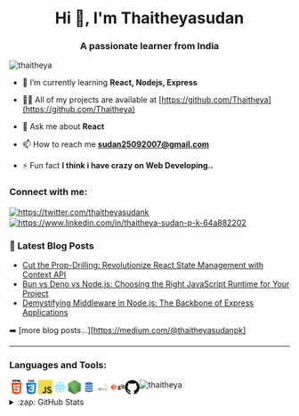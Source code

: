 <h1 align="center">Hi 👋, I'm Thaitheyasudan </h1>
<h3 align="center">A passionate learner from India</h3>

<p align="left"> <img src="https://komarev.com/ghpvc/?username=thaitheya&label=Profile%20views&color=0e75b6&style=flat" alt="thaitheya" /> </p>

- 🌱 I’m currently learning **React, Nodejs, Express**

- 👨‍💻 All of my projects are available at [https://github.com/Thaitheya](https://github.com/Thaitheya)

- 💬 Ask me about **React**

- 📫 How to reach me **sudan25092007@gmail.com**

- ⚡ Fun fact **I think i have crazy on Web Developing..**

<h3 align="left">Connect with me:</h3>
<p align="left">
<a href="https://twitter.com/https://twitter.com/thaitheyasudank" target="blank"><img align="center" src="https://raw.githubusercontent.com/rahuldkjain/github-profile-readme-generator/master/src/images/icons/Social/twitter.svg" alt="https://twitter.com/thaitheyasudank" height="30" width="40" /></a>
<a href="https://linkedin.com/in/https://www.linkedin.com/in/thaitheya-sudan-p-k-64a882202" target="blank"><img align="center" src="https://raw.githubusercontent.com/rahuldkjain/github-profile-readme-generator/master/src/images/icons/Social/linked-in-alt.svg" alt="https://www.linkedin.com/in/thaitheya-sudan-p-k-64a882202" height="50" width="30" /></a>
</p>

### 📕 Latest Blog Posts

<!-- BLOG-POST-LIST:START -->
- [Cut the Prop-Drilling: Revolutionize React State Management with Context API](https://medium.com/@thaitheyasudanpk/cut-the-prop-drilling-revolutionize-react-state-management-with-context-api-fe3deee4623a)
- [Bun vs Deno vs Node.js: Choosing the Right JavaScript Runtime for Your Project](https://medium.com/@thaitheyasudanpk/bun-vs-deno-vs-node-js-choosing-the-right-javascript-runtime-for-your-project-28c47cb67326)
- [Demystifying Middleware in Node.js: The Backbone of Express Applications](https://medium.com/@thaitheyasudanpk/demystifying-middleware-in-node-js-the-backbone-of-express-applications-3091846b69b0)
<!-- BLOG-POST-LIST:END -->

➡️ [more blog posts...][https://medium.com/@thaitheyasudanpk]

---

<h3 align="left">Languages and Tools:</h3>
 <img align="left" alt="HTML5" width="26px" src="https://raw.githubusercontent.com/github/explore/80688e429a7d4ef2fca1e82350fe8e3517d3494d/topics/html/html.png" />
<img align="left" alt="CSS3" width="26px" src="https://raw.githubusercontent.com/github/explore/80688e429a7d4ef2fca1e82350fe8e3517d3494d/topics/css/css.png" />
<img align="left" alt="JavaScript" width="26px" src="https://raw.githubusercontent.com/github/explore/80688e429a7d4ef2fca1e82350fe8e3517d3494d/topics/javascript/javascript.png" />
<img align="left" alt="React" width="26px" src="https://raw.githubusercontent.com/github/explore/80688e429a7d4ef2fca1e82350fe8e3517d3494d/topics/react/react.png" />
<img align="left" alt="Node.js" width="26px" src="https://raw.githubusercontent.com/github/explore/80688e429a7d4ef2fca1e82350fe8e3517d3494d/topics/nodejs/nodejs.png" />
<img align="left" alt="SQL" width="26px" src="https://raw.githubusercontent.com/github/explore/80688e429a7d4ef2fca1e82350fe8e3517d3494d/topics/sql/sql.png" />
<img align="left" alt="MySQL" width="26px" src="https://raw.githubusercontent.com/github/explore/80688e429a7d4ef2fca1e82350fe8e3517d3494d/topics/mysql/mysql.png" />
<img align="left" alt="Git" width="26px" src="https://raw.githubusercontent.com/github/explore/80688e429a7d4ef2fca1e82350fe8e3517d3494d/topics/git/git.png" />
<img align="left" alt="GitHub" width="26px" src="https://raw.githubusercontent.com/github/explore/78df643247d429f6cc873026c0622819ad797942/topics/github/github.png" />
<p><img align="bottom" src="https://github-readme-stats.vercel.app/api/top-langs?username=thaitheya&show_icons=true&locale=en&layout=compact" alt="thaitheya" /></p>

<details>
  <summary>:zap: GitHub Stats</summary>

  <img align="left" alt="whychooseaname's GitHub Stats" src="https://github-readme-stats.vercel.app/api?username=whychooseaname&show_icons=true&hide_border=true&hide=stars" />

</details>
